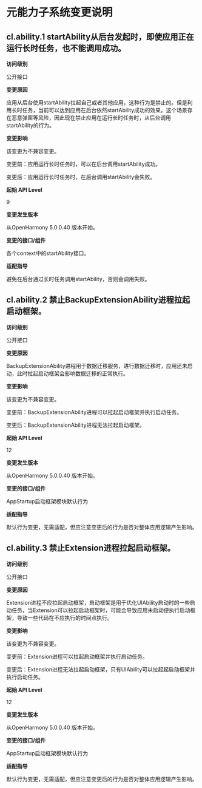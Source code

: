 # 元能力子系统变更说明

## cl.ability.1 startAbility从后台发起时，即使应用正在运行长时任务，也不能调用成功。

**访问级别**

公开接口

**变更原因**

应用从后台使用startAbility拉起自己或者其他应用，这种行为是禁止的。但是利用长时任务，当前可以达到应用在后台依然startAbility成功的效果。这个场景存在恶意弹窗等风险，因此现在禁止应用在运行长时任务时，从后台调用startAbility的行为。

**变更影响**

该变更为不兼容变更。

变更前：应用运行长时任务时，可以在后台调用startAbility成功。

变更后：应用运行长时任务时，在后台调用startAbility会失败。

**起始 API Level**

9

**变更发生版本**

从OpenHarmony 5.0.0.40 版本开始。

**变更的接口/组件**

各个context中的startAbility接口。

**适配指导**

避免在后台通过长时任务调用startAbility，否则会调用失败。

## cl.ability.2 禁止BackupExtensionAbility进程拉起启动框架。

**访问级别**

公开接口

**变更原因**

BackupExtensionAbility进程用于数据迁移服务，进行数据迁移时，应用还未启动，此时拉起启动框架会影响数据迁移的正常执行。

**变更影响**

该变更为不兼容变更。

变更前：BackupExtensionAbility进程可以拉起启动框架并执行启动任务。

变更后：BackupExtensionAbility进程无法拉起启动框架。

**起始 API Level**

12

**变更发生版本**

从OpenHarmony 5.0.0.40 版本开始。

**变更的接口/组件**

AppStartup启动框架模块默认行为

**适配指导**

默认行为变更，无需适配，但应注意变更后的行为是否对整体应用逻辑产生影响。

## cl.ability.3 禁止Extension进程拉起启动框架。

**访问级别**

公开接口

**变更原因**

Extension进程不应拉起启动框架，启动框架是用于优化UIAbility启动时的一些启动任务，当Extension可以拉起启动框架时，可能会导致应用未启动便执行启动框架，导致一些代码在不应执行的时间点执行。

**变更影响**

该变更为不兼容变更。

变更前：Extension进程可以拉起启动框架并执行启动任务。

变更后：Extension进程无法拉起启动框架，只有UIAbility可以拉起起启动框架并执行启动任务。

**起始 API Level**

12

**变更发生版本**

从OpenHarmony 5.0.0.40 版本开始。

**变更的接口/组件**

AppStartup启动框架模块默认行为

**适配指导**

默认行为变更，无需适配，但应注意变更后的行为是否对整体应用逻辑产生影响。
